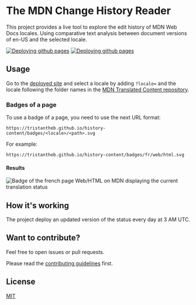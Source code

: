 # The MDN Change History Reader

This project provides a live tool to explore the edit history of MDN Web Docs locales.
Using comparative text analysis between document versions of en-US and the selected locale.

[![Deploying github pages](https://github.com/tristantheb/history-content/actions/workflows/deploy.yml/badge.svg?branch=main)](https://github.com/tristantheb/history-content/actions/workflows/deploy.yml) [![Deploying github pages](https://github.com/tristantheb/history-content/actions/workflows/update_pages.yml/badge.svg?branch=main)](https://github.com/tristantheb/history-content/actions/workflows/update_pages.yml)

## Usage

Go to the [deployed site]() and select a locale by adding `?locale=` and the locale following the folder names in the [MDN Translated Content repository]().

### Badges of a page

To use a badge of a page, you need to use the next URL format:

`https://tristantheb.github.io/history-content/badges/<locale>/<path>.svg`

For example:

`https://tristantheb.github.io/history-content/badges/fr/web/html.svg`

#### Results

![Badge of the french page Web/HTML on MDN displaying the current translation status](https://tristantheb.github.io/history-content/badges/fr/web/html.svg)

## How it's working

The project deploy an updated version of the status every day at 3 AM UTC.

## Want to contribute?

Feel free to open issues or pull requests.

Please read the [contributing guidelines](CONTRIBUTING.md) first.

## License

[MIT](LICENSE.md)
